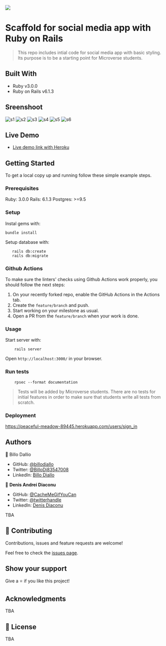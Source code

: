 ![](https://img.shields.io/badge/Microverse-blueviolet)

# Scaffold for social media app with Ruby on Rails

> This repo includes intial code for social media app with basic styling. Its purpose is to be a starting point for Microverse students.

## Built With

- Ruby v3.0.0
- Ruby on Rails v6.1.3

## Sreenshoot

![s1](https://user-images.githubusercontent.com/11162987/113973912-bf9f8500-9845-11eb-8f86-23c44e1ae655.JPG)
![s2](https://user-images.githubusercontent.com/11162987/113973918-c0d0b200-9845-11eb-93da-f7c10e222d37.JPG)
![s3](https://user-images.githubusercontent.com/11162987/113973919-c1694880-9845-11eb-86cf-0312a582dad6.JPG)
![s4](https://user-images.githubusercontent.com/11162987/113973920-c201df00-9845-11eb-9313-9709403bf595.JPG)
![s5](https://user-images.githubusercontent.com/11162987/113973921-c201df00-9845-11eb-829e-96f1ee2ef59c.JPG)
![s6](https://user-images.githubusercontent.com/11162987/113973922-c29a7580-9845-11eb-9d7e-2bcdfd153acf.JPG)


## Live Demo
- [Live demo link with Heroku](https://peaceful-meadow-89445.herokuapp.com/)


## Getting Started

To get a local copy up and running follow these simple example steps.

### Prerequisites

Ruby: 3.0.0
Rails: 6.1.3
Postgres: >=9.5

### Setup

Instal gems with:

```
bundle install
```

Setup database with:

```
   rails db:create
   rails db:migrate
```

### Github Actions

To make sure the linters' checks using Github Actions work properly, you should follow the next steps:

1. On your recently forked repo, enable the GitHub Actions in the Actions tab.
2. Create the `feature/branch` and push.
3. Start working on your milestone as usual.
4. Open a PR from the `feature/branch` when your work is done.


### Usage

Start server with:

```
    rails server
```

Open `http://localhost:3000/` in your browser.

### Run tests

```
    rpsec --format documentation
```

> Tests will be added by Microverse students. There are no tests for initial features in order to make sure that students write all tests from scratch.

### Deployment

https://peaceful-meadow-89445.herokuapp.com/users/sign_in

## Authors


👤 Billo Dallio

- GitHub: [@billodiallo](https://github.com/billodiallo)
- Twitter: [@BilloDi83547008](https://twitter.com/BilloDi83547008)
- LinkedIn: [Billo Diallo](https://www.linkedin.com/in/mabillodiallo/)

👤 **Denis Andrei Diaconu**

- GitHub: [@CacheMeGifYouCan](https://github.com/githubhandle)
- Twitter: [@twitterhandle](https://twitter.com/twitterhandle)
- LinkedIn: [Denis Diaconu](https://linkedin.com/linkedinhandle)

TBA

## 🤝 Contributing

Contributions, issues and feature requests are welcome!

Feel free to check the [issues page](issues/).

## Show your support

Give a ⭐️ if you like this project!

## Acknowledgments

TBA

## 📝 License

TBA

